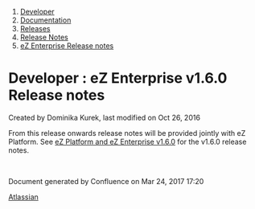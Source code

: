 1.  <span>[Developer](index.html)</span>
2.  <span>[Documentation](Documentation_31429504.html)</span>
3.  <span>[Releases](Releases_31429534.html)</span>
4.  <span>[Release Notes](Release-Notes_32867905.html)</span>
5.  <span>[eZ Enterprise Release notes](eZ-Enterprise-Release-notes_31430108.html)</span>

<span id="title-text"> Developer : eZ Enterprise v1.6.0 Release notes </span>
=============================================================================

Created by <span class="author"> Dominika Kurek</span>, last modified on Oct 26, 2016

From this release onwards release notes will be provided jointly with eZ Platform. See [eZ Platform and eZ Enterprise v1.6.0](eZ-Platform-and-eZ-Enterprise-v1.6.0_32867909.html) for the v1.6.0 release notes.

 

Document generated by Confluence on Mar 24, 2017 17:20

[Atlassian](http://www.atlassian.com/)


